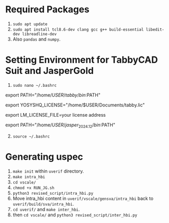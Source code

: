 # Required Packages
1. `sudo apt update`
2. `sudo apt install tcl8.6-dev clang gcc g++ build-essential libedit-dev libreadline-dev`
3. Also `pandas` and `numpy`.

# Setting Environment for TabbyCAD Suit and JasperGold
1. `sudo nano ~/.bashrc`
   
export PATH="/home/$USER/tabby/bin:$PATH"

export YOSYSHQ_LICENSE="/home/$USER/Documents/tabby.lic"

export LM_LICENSE_FILE=your license address

export PATH="/home/$USER/jasper_2024.12/bin:$PATH"

2. `source ~/.bashrc`

# Generating uspec
1. `make init` within `uverif` directory.
2. `make intra_hbi`
3. `cd vscale/`
4. `chmod +x RUN_JG.sh`
5. `python3 revised_script/intra_hbi.py`
6. Move intra_hbi content in `uverif/vscale/gensva/intra_hbi` back to `uverif/build/sva/intra_hbi`.
7. `cd uverif/` and `make inter_hbi`.
8. then `cd vscale/` and `python3 revised_script/inter_hbi.py`
